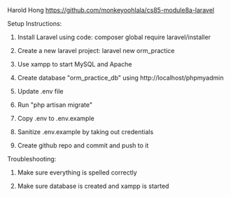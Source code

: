 Harold Hong
https://github.com/monkeyoohlala/cs85-module8a-laravel

Setup Instructions:

1. Install Laravel using code:
    composer global require laravel/installer

2. Create a new laravel project:
    laravel new orm_practice

3. Use xampp to start MySQL and Apache

4. Create database "orm_practice_db" using http://localhost/phpmyadmin

5. Update .env file

6. Run "php artisan migrate"

7. Copy .env to .env.example

8. Sanitize .env.example by taking out credentials

9. Create github repo and commit and push to it

Troubleshooting:

1. Make sure everything is spelled correctly

2. Make sure database is created and xampp is started